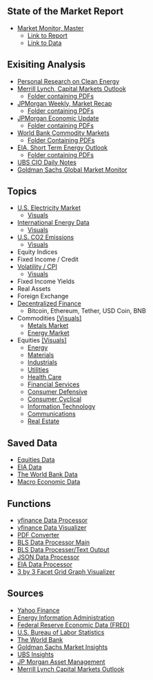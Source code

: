 ## State of the Market Report
- [Market Monitor, Master](https://github.com/aangelsalazarr/SoM-Report/blob/main/el_mercado/marketMonitorMaster.py)
    - [Link to Report](https://github.com/aangelsalazarr/SoM-Report/tree/main/el_mercado/data_visuals)
    - [Link to Data](https://github.com/aangelsalazarr/SoM-Report/tree/main/el_mercado/data_files)

## Exisiting Analysis
- [Personal Research on Clean Energy](https://github.com/aangelsalazarr/SoM-Report/tree/main/black_box/motivations_and_readings)
- [Merrill Lynch, Capital Markets Outlook](https://github.com/aangelsalazarr/SoM-Report/blob/main/outlooks_and_insights/merrillCMO.py)
    - [Folder containing PDFs](https://github.com/aangelsalazarr/SoM-Report/tree/main/outlooks_and_insights/merrill_pdfs)
- [JPMorgan Weekly, Market Recap](https://github.com/aangelsalazarr/SoM-Report/blob/main/outlooks_and_insights/jpmWeeklyMarketRecap.py)
    - [Folder containing PDFs](https://github.com/aangelsalazarr/SoM-Report/tree/main/outlooks_and_insights/jpmMarketRecap)
- [JPMorgan Economic Update](https://github.com/aangelsalazarr/SoM-Report/blob/main/outlooks_and_insights/jpmEconomicUpdate.py)
    - [Folder containing PDFs](https://github.com/aangelsalazarr/SoM-Report/tree/main/outlooks_and_insights/jpmEconomicUpdates)
- [World Bank Commodity Markets](https://github.com/aangelsalazarr/SoM-Report/blob/main/outlooks_and_insights/wbCMO.py)
    - [Folder Containing PDFs](https://github.com/aangelsalazarr/SoM-Report/tree/main/outlooks_and_insights/wbCMO)
- [EIA, Short Term Energy Outlook](https://github.com/aangelsalazarr/SoM-Report/blob/main/outlooks_and_insights/eia_seo.py)
    - [Folder containing PDFs](https://github.com/aangelsalazarr/SoM-Report/tree/main/outlooks_and_insights/eia_seo_pdfs)
- [UBS CIO Daily Notes](https://github.com/aangelsalazarr/SoM-Report/blob/main/outlooks_and_insights/ubsCIODailyUpdates.py)
- [Goldman Sachs Global Market Monitor](https://github.com/aangelsalazarr/SoM-Report/blob/main/outlooks_and_insights/gsMarketMonitor.py)

## Topics
- [U.S. Electricity Market](https://github.com/aangelsalazarr/SoM-Report/blob/main/energyInformationAdministration/electricityMarkets.py)
    - [Visuals](https://github.com/aangelsalazarr/SoM-Report/tree/main/energyInformationAdministration/data_visuals)
- [International Energy Data](https://github.com/aangelsalazarr/SoM-Report/blob/main/energyInformationAdministration/international_energy_eia_data.py)
    - [Visuals](https://github.com/aangelsalazarr/SoM-Report/tree/main/energyInformationAdministration/data_visuals)
- [U.S. CO2 Emissions](https://github.com/aangelsalazarr/SoM-Report/blob/main/energyInformationAdministration/emissions_data.py)
    - [Visuals](https://github.com/aangelsalazarr/SoM-Report/tree/main/energyInformationAdministration/data_visuals)
- Equity Indices
- Fixed Income / Credit
- [Volatility / CPI](https://github.com/aangelsalazarr/SoM-Report/blob/main/market/volatility_and_cpi.py)
    - [Visuals](https://github.com/aangelsalazarr/SoM-Report/tree/main/market/market_visuals)
- Fixed Income Yields
- Real Assets
- Foreign Exchange
- [Decentralized Finance](https://github.com/aangelsalazarr/SoM-Report/blob/main/market/decentralized_finance.py)
    - Bitcoin, Ethereum, Tether, USD Coin, BNB
- Commodities [[Visuals]](https://github.com/aangelsalazarr/SoM-Report/tree/main/blackBox)
    - [Metals Market](https://github.com/aangelsalazarr/SoM-Report/blob/main/blackBox/comoditiesMetalsDataProcessor.py)
    - [Energy Market](https://github.com/aangelsalazarr/SoM-Report/blob/main/market/commodities_energy.py)
- Equities [[Visuals]](https://github.com/aangelsalazarr/SoM-Report/tree/main/financial_markets/data_visuals)
    - [Energy](https://github.com/aangelsalazarr/SoM-Report/blob/main/financial_markets/equities_energy.py)
    - [Materials](https://github.com/aangelsalazarr/SoM-Report/blob/main/financial_markets/equities_materials.py)
    - [Industrials](https://github.com/aangelsalazarr/SoM-Report/blob/main/financial_markets/equities_indsutrials.py)
    - [Utilities](https://github.com/aangelsalazarr/SoM-Report/blob/main/financial_markets/equities_utilities.py)
    - [Health Care](https://github.com/aangelsalazarr/SoM-Report/blob/main/financial_markets/equities_healthcare.py)
    - [Financial Services](https://github.com/aangelsalazarr/SoM-Report/blob/main/financial_markets/equities_financial.py)
    - [Consumer Defensive](https://github.com/aangelsalazarr/SoM-Report/blob/main/financial_markets/equities_consumer_defensive.py)
    - [Consumer Cyclical](https://github.com/aangelsalazarr/SoM-Report/blob/main/financial_markets/equities_consumer_cyclical.py)
    - [Information Technology](https://github.com/aangelsalazarr/SoM-Report/blob/main/financial_markets/equities_technology.py)
    - [Communications](https://github.com/aangelsalazarr/SoM-Report/blob/main/financial_markets/equities_communications.py)
    - [Real Estate](https://github.com/aangelsalazarr/SoM-Report/blob/main/financial_markets/equities_real_estate.py)

## Saved Data
- [Equities Data](https://github.com/aangelsalazarr/SoM-Report/tree/main/financial_markets/data_files)
- [EIA Data](https://github.com/aangelsalazarr/SoM-Report/tree/main/energy_information_administration/data_files)
- [The World Bank Data]()
- [Macro Economic Data](https://github.com/aangelsalazarr/SoM-Report/tree/main/macroeconomics/data_files)

## Functions
- [yfinance Data Processor](https://github.com/aangelsalazarr/SoM-Report/blob/main/black_box/yfinance_data_processor.py)
- [yfinance Data Visualizer](https://github.com/aangelsalazarr/SoM-Report/blob/main/black_box/yfinance_visual_processor.py)
- [PDF Converter](https://github.com/aangelsalazarr/SoM-Report/blob/main/black_box/pdfConverter.py)
- [BLS Data Processor Main](https://github.com/aangelsalazarr/SoM-Report/blob/main/black_box/bls_data_processor.py)
- [BLS Data Processer/Text Output](https://github.com/aangelsalazarr/SoM-Report/blob/main/black_box/bls_data_processor_2.py)
- [JSON Data Processor](https://github.com/aangelsalazarr/SoM-Report/blob/main/black_box/json_data_parser.py)
- [EIA Data Processor](https://github.com/aangelsalazarr/SoM-Report/blob/main/black_box/eia_data_processor.py)
- [3 by 3 Facet Grid Graph Visualizer](https://github.com/aangelsalazarr/SoM-Report/blob/main/black_box/three_by_three_grapher.py)

## Sources
- [Yahoo Finance](https://finance.yahoo.com/)
- [Energy Information Administration](https://www.eia.gov/)
- [Federal Reserve Economic Data (FRED)](https://fred.stlouisfed.org/)
- [U.S. Bureau of Labor Statistics](https://www.bls.gov/)
- [The World Bank](https://data.worldbank.org/)
- [Goldman Sachs Market Insights](https://www.gsam.com/content/gsam/us/en/advisors/market-insights.html)
- [UBS Insights](https://www.ubs.com/global/en/wealth-management/insights/chief-investment-office/house-view/daily.html)
- [JP Morgan Asset Management](https://am.jpmorgan.com/us/en/asset-management/adv/insights/market-insights/market-updates/weekly-market-recap/)
- [Merrill Lynch Capital Markets Outlook](https://www.ml.com/capital-market-outlook.html)

